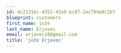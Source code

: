 ```yaml
---
id: dc2131bc-4252-43a9-bc97-2ac794e0c2b7
blueprint: customers
first_name: jože
last_name: Erjavec
email: erjavec20@gmail.com
title: 'jože Erjavec'
---
```

